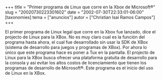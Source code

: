 +++
title = "Primer programa de Linux que corre en la Xbox de Microsoft®"
slug = "20020730223301602"
date = "2002-07-30T22:33:01-06:00"
[taxonomies]
tema = ["anuncios"]
autor = ["Christian Isaí Ramos Campos"]
+++

El primer programa de Linux legal que corre en la Xbox fue lanzado, dice el
projecto de Linux para la XBox. No es muy claro cual es la función del programa
hasta ahora, el cual fue desarrollado sin usar la SDK de XBox (sistema de
desarrollo para juegos y programas de XBox). Por ahora lo único que este
programa hace es poner a Tux en la pantalla. El projecto de Linux para la XBox
busca ofrecer una plataforma gratuita de desarrollo para la consola y así evitar
los altos costos de licenciamiento que tienen los programas de desarrollo de
Microsoft®. Este programa es el inicio del uso de Linux en la XBox.
